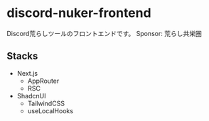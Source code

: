 # discord-nuker-frontend
Discord荒らしツールのフロントエンドです。 Sponsor: 荒らし共栄圏

## Stacks
- Next.js
  - AppRouter
  - RSC
- ShadcnUI
  - TailwindCSS
  - useLocalHooks
